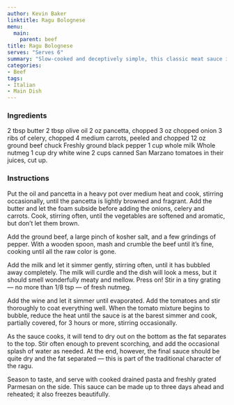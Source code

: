 ```yaml
---
author: Kevin Baker
linktitle: Ragu Bolognese 
menu:
  main:
    parent: beef
title: Ragu Bolognese 
serves: "Serves 6"
summary: "Slow-cooked and deceptively simple, this classic meat sauce is mellower and richer than the tomato-heavy American version you may be more accustomed to.  Nothing about this recipe is incidental — don’t change or substitute anything until you’ve made it a few times and have a feel for it. Serve this with fresh tagliatelle for a truly sublime pasta dish."
categories:
- Beef
tags:
- Italian
- Main Dish
---
```

### Ingredients

<div class="ingredient-list">

2 tbsp butter
2 tbsp olive oil
2 oz pancetta, chopped
3 oz chopped onion
3 ribs of celery, chopped
4 medium carrots, peeled and chopped
12 oz ground beef chuck
Freshly ground black pepper
1 cup whole milk
Whole nutmeg
1 cup dry white wine 
2 cups canned San Marzano tomatoes in their juices, cut up.

</div>

### Instructions
Put the oil and pancetta in a heavy pot over medium heat and cook, stirring occasionally, until the pancetta is lightly browned and fragrant.  Add the butter and let the foam subside before adding the onions, celery and carrots. Cook, stirring often, until the vegetables are softened and aromatic, but don’t let them brown.

Add the ground beef, a large pinch of kosher salt, and a few grindings of pepper. With a wooden spoon, mash and crumble the beef until it’s fine, cooking until all the raw color is gone.

Add the milk and let it simmer gently, stirring often, until it has bubbled away completely. The milk will curdle and the dish will look a mess, but it should smell wonderfully meaty and mellow. Press on! Stir in a tiny grating — no more than 1/8 tsp — of fresh nutmeg.

Add the wine and let it simmer until evaporated. Add the tomatoes and stir thoroughly to coat everything well. When the tomato mixture begins to bubble, reduce the heat until the sauce is at the barest simmer and cook, partially covered, for 3 hours or more, stirring occasionally.

As the sauce cooks, it will tend to dry out on the bottom as the fat separates to the top. Stir often enough to prevent scorching, and add the occasional splash of water as needed. At the end, however, the final sauce should be quite dry and the fat separated — this is part of the traditional character of the ragu. 

Season to taste, and serve with cooked drained pasta and freshly grated Parmesan on the side. This sauce can be made up to three days ahead and reheated; it also freezes beautifully.